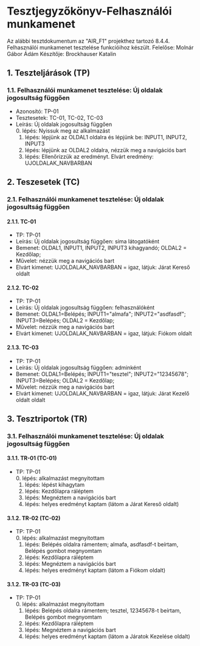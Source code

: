 # Tesztjegyzőkönyv-Felhasználói munkamenet

Az alábbi tesztdokumentum az "AIR_F1" projekthez tartozó 8.4.4. Felhasználói munkamenet tesztelése funkcióihoz készült. Felelőse: Molnár Gábor Ádám Készítője: Brockhauser Katalin


## 1. Teszteljárások (TP)

### 1.1. Felhasználói munkamenet tesztelése: Új oldalak jogosultság függően
- Azonosító: TP-01
- Tesztesetek: TC-01, TC-02, TC-03
- Leírás: Új oldalak jogosultság függően  
    0. lépés: Nyissuk meg az alkalmazást
    1. lépés: lépjünk az OLDAL1 oldalra és lépjünk be: INPUT1, INPUT2, INPUT3
    2. lépés: lépjünk az OLDAL2 oldalra, nézzük meg a navigációs bart
    3. lépés: Ellenőrizzük az eredményt. Elvárt eredmény: UJOLDALAK_NAVBARBAN


## 2. Teszesetek (TC)

### 2.1. Felhasználói munkamenet tesztelése: Új oldalak jogosultság függően

#### 2.1.1. TC-01
- TP: TP-01
- Leírás: Új oldalak jogosultság függően: sima látogatóként
- Bemenet: OLDAL1, INPUT1, INPUT2, INPUT3 kihagyandó; OLDAL2 = Kezdőlap; 
- Művelet: nézzük meg a navigációs bart
- Elvárt kimenet: UJOLDALAK_NAVBARBAN = igaz, látjuk: Járat Kereső oldalt

#### 2.1.2. TC-02
- TP: TP-01
- Leírás: Új oldalak jogosultság függően: felhasználóként
- Bemenet: OLDAL1=Belépés; INPUT1="almafa"; INPUT2="asdfasdf"; INPUT3=Belépés; OLDAL2 = Kezdőlap; 
- Művelet: nézzük meg a navigációs bart
- Elvárt kimenet: UJOLDALAK_NAVBARBAN = igaz, látjuk: Fiókom oldalt

#### 2.1.3. TC-03
- TP: TP-01
- Leírás: Új oldalak jogosultság függően: adminként
- Bemenet: OLDAL1=Belépés; INPUT1="tesztel"; INPUT2="12345678"; INPUT3=Belépés; OLDAL2 = Kezdőlap;
- Művelet: nézzük meg a navigációs bart
- Elvárt kimenet: UJOLDALAK_NAVBARBAN = igaz, látjuk: Járat Kezelő oldalt oldalt



## 3. Tesztriportok (TR)

### 3.1. Felhasználói munkamenet tesztelése: Új oldalak jogosultság függően

#### 3.1.1. TR-01 (TC-01)
- TP: TP-01  
    0. lépés: alkalmazást megnyitottam
    1. lépés: lépést kihagytam
    2. lépés: Kezdőlapra ráléptem
    3. lépés: Megnéztem a navigációs bart
    4. lépés: helyes eredményt kaptam (látom a Járat Kereső oldalt)
    
#### 3.1.2. TR-02 (TC-02)
- TP: TP-01  
    0. lépés: alkalmazást megnyitottam
    1. lépés: Belépés oldalra rámentem; almafa, asdfasdf-t beírtam, Belépés gombot megnyomtam
    2. lépés: Kezdőlapra ráléptem
    3. lépés: Megnéztem a navigációs bart
    4. lépés: helyes eredményt kaptam (látom a Fiókom oldalt)

#### 3.1.2. TR-03 (TC-03)
- TP: TP-01  
    0. lépés: alkalmazást megnyitottam
    1. lépés: Belépés oldalra rámentem; tesztel, 12345678-t beírtam, Belépés gombot megnyomtam
    2. lépés: Kezdőlapra ráléptem
    3. lépés: Megnéztem a navigációs bart
    4. lépés: helyes eredményt kaptam (látom a Járatok Kezelése oldalt)



    
